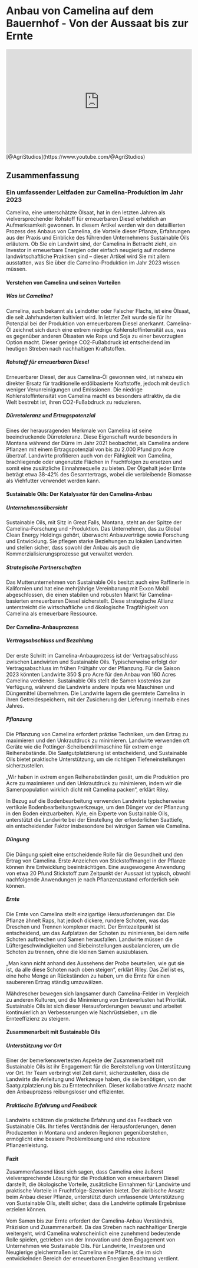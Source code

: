 # Anbau von Camelina auf dem Bauernhof - Von der Aussaat bis zur Ernte

<div style="position: relative; width: 100%; padding-bottom: 56.25%; height: 0; overflow: hidden;">
    <iframe src="https://www.youtube.com/embed/bcSk3hPmlzI?si=xxdZ3lNfPU-GG6jr" title="YouTube video player" frameborder="0" allow="accelerometer; autoplay; clipboard-write; encrypted-media; gyroscope; picture-in-picture; web-share" referrerpolicy="strict-origin-when-cross-origin" allowfullscreen style="position: absolute; top: 0; left: 0; width: 100%; height: 100%; border: 0; object-fit: cover;"></iframe>
</div>
[@AgriStudios](https://www.youtube.com/@AgriStudios)

## Zusammenfassung
### Ein umfassender Leitfaden zur Camelina-Produktion im Jahr 2023

Camelina, eine unterschätzte Ölsaat, hat in den letzten Jahren als vielversprechender Rohstoff für erneuerbaren Diesel erheblich an Aufmerksamkeit gewonnen. In diesem Artikel werden wir den detaillierten Prozess des Anbaus von Camelina, die Vorteile dieser Pflanze, Erfahrungen aus der Praxis und Einblicke des führenden Unternehmens Sustainable Oils erläutern. Ob Sie ein Landwirt sind, der Camelina in Betracht zieht, ein Investor in erneuerbare Energien oder einfach neugierig auf moderne landwirtschaftliche Praktiken sind – dieser Artikel wird Sie mit allem ausstatten, was Sie über die Camelina-Produktion im Jahr 2023 wissen müssen.

#### Verstehen von Camelina und seinen Vorteilen

##### Was ist Camelina?

Camelina, auch bekannt als Leindotter oder Falscher Flachs, ist eine Ölsaat, die seit Jahrhunderten kultiviert wird. In letzter Zeit wurde sie für ihr Potenzial bei der Produktion von erneuerbarem Diesel anerkannt. Camelina-Öl zeichnet sich durch eine extrem niedrige Kohlenstoffintensität aus, was es gegenüber anderen Ölsaaten wie Raps und Soja zu einer bevorzugten Option macht. Dieser geringe CO2-Fußabdruck ist entscheidend im heutigen Streben nach nachhaltigen Kraftstoffen.

##### Rohstoff für erneuerbaren Diesel

Erneuerbarer Diesel, der aus Camelina-Öl gewonnen wird, ist nahezu ein direkter Ersatz für traditionelle erdölbasierte Kraftstoffe, jedoch mit deutlich weniger Verunreinigungen und Emissionen. Die niedrige Kohlenstoffintensität von Camelina macht es besonders attraktiv, da die Welt bestrebt ist, ihren CO2-Fußabdruck zu reduzieren.

##### Dürretoleranz und Ertragspotenzial

Eines der herausragenden Merkmale von Camelina ist seine beeindruckende Dürretoleranz. Diese Eigenschaft wurde besonders in Montana während der Dürre im Jahr 2021 beobachtet, als Camelina andere Pflanzen mit einem Ertragspotenzial von bis zu 2.000 Pfund pro Acre übertraf. Landwirte profitieren auch von der Fähigkeit von Camelina, brachliegende oder ungenutzte Flächen in Fruchtfolgen zu ersetzen und somit eine zusätzliche Einnahmequelle zu bieten. Der Ölgehalt jeder Ernte beträgt etwa 38-42% des Gesamtertrags, wobei die verbleibende Biomasse als Viehfutter verwendet werden kann.

#### Sustainable Oils: Der Katalysator für den Camelina-Anbau

##### Unternehmensübersicht

Sustainable Oils, mit Sitz in Great Falls, Montana, steht an der Spitze der Camelina-Forschung und -Produktion. Das Unternehmen, das zu Global Clean Energy Holdings gehört, überwacht Anbauverträge sowie Forschung und Entwicklung. Sie pflegen starke Beziehungen zu lokalen Landwirten und stellen sicher, dass sowohl der Anbau als auch die Kommerzialisierungsprozesse gut verwaltet werden.

##### Strategische Partnerschaften

Das Mutterunternehmen von Sustainable Oils besitzt auch eine Raffinerie in Kalifornien und hat eine mehrjährige Vereinbarung mit Exxon Mobil abgeschlossen, die einen stabilen und robusten Markt für Camelina-basierten erneuerbaren Diesel sicherstellt. Diese strategische Allianz unterstreicht die wirtschaftliche und ökologische Tragfähigkeit von Camelina als erneuerbare Ressource.

#### Der Camelina-Anbauprozess

##### Vertragsabschluss und Bezahlung

Der erste Schritt im Camelina-Anbauprozess ist der Vertragsabschluss zwischen Landwirten und Sustainable Oils. Typischerweise erfolgt der Vertragsabschluss im frühen Frühjahr vor der Pflanzung. Für die Saison 2023 könnten Landwirte 350 $ pro Acre für den Anbau von 160 Acres Camelina verdienen. Sustainable Oils stellt die Samen kostenlos zur Verfügung, während die Landwirte andere Inputs wie Maschinen und Düngemittel übernehmen. Die Landwirte lagern die geerntete Camelina in ihren Getreidespeichern, mit der Zusicherung der Lieferung innerhalb eines Jahres.

##### Pflanzung

Die Pflanzung von Camelina erfordert präzise Techniken, um den Ertrag zu maximieren und den Unkrautdruck zu minimieren. Landwirte verwenden oft Geräte wie die Pottinger-Scheibendrillmaschine für extrem enge Reihenabstände. Die Saatgutplatzierung ist entscheidend, und Sustainable Oils bietet praktische Unterstützung, um die richtigen Tiefeneinstellungen sicherzustellen.

„Wir haben in extrem engen Reihenabständen gesät, um die Produktion pro Acre zu maximieren und den Unkrautdruck zu minimieren, indem wir die Samenpopulation wirklich dicht mit Camelina packen“, erklärt Riley.

In Bezug auf die Bodenbearbeitung verwenden Landwirte typischerweise vertikale Bodenbearbeitungswerkzeuge, um den Dünger vor der Pflanzung in den Boden einzuarbeiten. Kyle, ein Experte von Sustainable Oils, unterstützt die Landwirte bei der Einstellung der erforderlichen Saattiefe, ein entscheidender Faktor insbesondere bei winzigen Samen wie Camelina.

##### Düngung

Die Düngung spielt eine entscheidende Rolle für die Gesundheit und den Ertrag von Camelina. Erste Anzeichen von Stickstoffmangel in der Pflanze können ihre Entwicklung beeinträchtigen. Eine ausgewogene Anwendung von etwa 20 Pfund Stickstoff zum Zeitpunkt der Aussaat ist typisch, obwohl nachfolgende Anwendungen je nach Pflanzenzustand erforderlich sein können.

##### Ernte

Die Ernte von Camelina stellt einzigartige Herausforderungen dar. Die Pflanze ähnelt Raps, hat jedoch dickere, rundere Schoten, was das Dreschen und Trennen komplexer macht. Der Erntezeitpunkt ist entscheidend, um das Aufplatzen der Schoten zu minimieren, bei dem reife Schoten aufbrechen und Samen herausfallen. Landwirte müssen die Lüftergeschwindigkeiten und Siebeinstellungen ausbalancieren, um die Schoten zu trennen, ohne die kleinen Samen auszublasen.

„Man kann nicht anhand des Aussehens der Probe beurteilen, wie gut sie ist, da alle diese Schoten nach oben steigen“, erklärt Riley. Das Ziel ist es, eine hohe Menge an Rückständen zu haben, um die Ernte für einen saubereren Ertrag ständig umzuwälzen.

Mähdrescher bewegen sich langsamer durch Camelina-Felder im Vergleich zu anderen Kulturen, und die Minimierung von Ernteverlusten hat Priorität. Sustainable Oils ist sich dieser Herausforderungen bewusst und arbeitet kontinuierlich an Verbesserungen wie Nachrüstsieben, um die Ernteeffizienz zu steigern.

#### Zusammenarbeit mit Sustainable Oils

##### Unterstützung vor Ort

Einer der bemerkenswertesten Aspekte der Zusammenarbeit mit Sustainable Oils ist ihr Engagement für die Bereitstellung von Unterstützung vor Ort. Ihr Team verbringt viel Zeit damit, sicherzustellen, dass die Landwirte die Anleitung und Werkzeuge haben, die sie benötigen, von der Saatgutplatzierung bis zu Erntetechniken. Dieser kollaborative Ansatz macht den Anbauprozess reibungsloser und effizienter.

##### Praktische Erfahrung und Feedback

Landwirte schätzen die praktische Erfahrung und das Feedback von Sustainable Oils. Ihr tiefes Verständnis der Herausforderungen, denen Produzenten in Montana und anderen Regionen gegenüberstehen, ermöglicht eine bessere Problemlösung und eine robustere Pflanzenleistung.

#### Fazit

Zusammenfassend lässt sich sagen, dass Camelina eine äußerst vielversprechende Lösung für die Produktion von erneuerbarem Diesel darstellt, die ökologische Vorteile, zusätzliche Einnahmen für Landwirte und praktische Vorteile in Fruchtfolge-Szenarien bietet. Der akribische Ansatz beim Anbau dieser Pflanze, unterstützt durch umfassende Unterstützung von Sustainable Oils, stellt sicher, dass die Landwirte optimale Ergebnisse erzielen können.

Vom Samen bis zur Ernte erfordert der Camelina-Anbau Verständnis, Präzision und Zusammenarbeit. Da das Streben nach nachhaltiger Energie weitergeht, wird Camelina wahrscheinlich eine zunehmend bedeutende Rolle spielen, getrieben von der Innovation und dem Engagement von Unternehmen wie Sustainable Oils. Für Landwirte, Investoren und Neugierige gleichermaßen ist Camelina eine Pflanze, die im sich entwickelnden Bereich der erneuerbaren Energien Beachtung verdient.